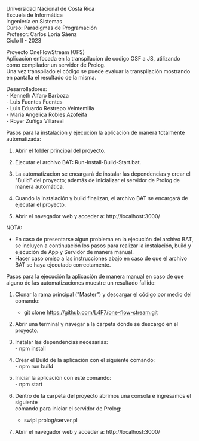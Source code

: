 Universidad Nacional de Costa Rica  <br />
Escuela de Informática  <br />
Ingeniería en Sistemas  <br />
Curso: Paradigmas de Programación  <br />
Profesor: Carlos Loría Sáenz  <br />
Ciclo II - 2023  <br />

Proyecto OneFlowStream (OFS)  <br />
    Aplicacion enfocada en la transpilacion de codigo OSF a JS, utilizando como compilador un servidor de Prolog. <br />
    Una vez transpilado el código se puede evaluar la transpilación mostrando en pantalla el resultado de la misma.

Desarrolladores: <br />
    - Kenneth Alfaro Barboza <br />
    - Luis Fuentes Fuentes <br />
    - Luis Eduardo Restrepo Veintemilla <br />
    - Maria Angelica Robles Azofeifa <br />
    - Royer Zuñiga Villareal <br />


Pasos para la instalación y ejecución la aplicación de manera totalmente automatizada:

1. Abrir el folder principal del proyecto.  <br />

2. Ejecutar el archivo BAT: Run-Install-Build-Start.bat.  <br />

3. La automatizacion se encargará de instalar las dependencias y crear el "Build" del proyecto; además de inicializar el servidor de Prolog de manera automática.  <br />

4. Cuando la instalación y build finalizan, el archivo BAT se encargará de ejecutar el proyecto.  <br />

5. Abrir el navegador web y acceder a: http://localhost:3000/  <br />

NOTA: 
 - En caso de presentarse algun problema en la ejecución del archivo BAT, se incluyen a continuación los pasos para realizar la instalación, build y ejecución de App y Servidor de manera manual.
 - Hacer caso omiso a las instrucciones abajo en caso de que el archivo BAT se haya ejecutado correctamente.

Pasos para la ejecución la aplicación de manera manual en caso de que alguno de las automatizaciones muestre un resultado fallido:

1. Clonar la rama principal ("Master") y descargar el código por medio del comando:  <br />

	- git clone https://github.com/L4F7/one-flow-stream.git

2. Abrir una terminal y navegar a la carpeta donde se descargó en el proyecto.


3. Instalar las dependencias necesarias: <br />
          - npm install

4. Crear el Build de la aplicación con el siguiente comando: <br />
          - npm run build

5. Iniciar la aplicación con este comando: <br />
         - npm start

6. Dentro de la carpeta del proyecto abrimos una consola e ingresamos el siguiente <br />
   comando para iniciar el servidor de Prolog:  <br />
	 - swipl prolog/server.pl
    
8. Abrir el navegador web y acceder a: http://localhost:3000/